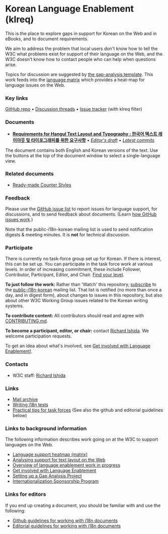 # Korean Language Enablement (klreq)

This is the place to explore gaps in support for Korean on the Web and in eBooks, and to document requirements.

We aim to address the problem that local users don't know how to tell the W3C what problems exist for support of their language on the Web, and the W3C doesn't know how to contact people who can help when questions arise.

Topics for discussion are suggested by [the gap-analysis template](https://www.w3.org/International/i18n-activity/templates/gap-analysis/gap-analysis_template.html). This work feeds into the [language matrix](https://www.w3.org/International/typography/gap-analysis/language-matrix.html) which provides a heat-map for language issues on the Web.


### Key links
[GitHub repo](https://github.com/w3c/klreq) • [Discussion threads](https://github.com/w3c/klreq/issues) • [Issue tracker](https://www.w3.org/International/i18n-activity/textlayout/?filter=klreq) (with klreq filter)


### Documents
- [**Requirements for Hangul Text Layout and Typography : 한국어 텍스트 레이아웃 및 타이포그래피를 위한 요구사항**](https://www.w3.org/TR/klreq) • [*Editor's draft*](https://www.w3.org/International/klreq/) • [*Latest commits*](https://github.com/w3c/klreq/commits/gh-pages/index.html)

The document contains both English and Korean versions of the text. Use the buttons at the top of the document window to select a single-language view.


### Related documents
- [Ready-made Counter Styles](https://www.w3.org/TR/predefined-counter-styles/)


### Feedback
Please use the [GitHub issue list](https://github.com/w3c/klreq/issues) to report issues for language support, for discussions, and to send feedback about documents. (Learn [how GitHub issues work](https://www.w3.org/International/i18n-activity/guidelines/issues.html).)

Note that the public-i18n-korean mailing list is used to send notification digests & meeting minutes. It is **not** for technical discussion.


### Participate
There is currently no task-force group set up for Korean.  If there is interest, this can be set up. You can participate in the task force work at various levels. In order of increasing commitment, these include Follower, Contributor, Participant, Editor, and Chair. [Find your level](https://www.w3.org/International/i18n-drafts/pages/task_force_roles).

**To just follow the work:** Rather than 'Watch' this repository, [subscribe](mailto:public-i18n-korean-request@w3.org?subject=subscribe) to the [public-i18n-korean](https://lists.w3.org/Archives/Public/public-i18n-korean/) mailing list. That list is notified (no more than once a day, and in digest form), about changes to issues in this repository, but also about other W3C Working Group issues related to the Korean writing systems.

**To contribute content:** All contributors should read and agree with [CONTRIBUTING.md](CONTRIBUTING.md).

**To become a participant, editor, or chair:** contact [Richard Ishida](mailto:ishida@w3.org). We welcome participation requests.

To get an idea about what's involved, see  [Get involved with Language Enablement!](https://www.w3.org/International/i18n-drafts/pages/languagedev_participation). 


### Contacts

- W3C staff: [Richard Ishida](mailto:ishida@w3.org)



### Links
- [Mail archive](https://lists.w3.org/Archives/Public/public-i18n-korean/)
- [Writing i18n tests]([https://github.com/w3c/i18n-activity/wiki/Writing-i18n-tests](https://github.com/w3c/i18n-tests/wiki/Writing-i18n-tests))
- [Practical tips for task forces](https://www.w3.org/International/i18n-activity/guidelines/process.html) (See also the github and editorial guidelines below)


### Links to background information
The following information describes work going on at the W3C to support languages on the Web.
- [Language support heatmap (matrix)](https://www.w3.org/International/typography/gap-analysis/language-matrix.html)
- [Analysing support for text layout on the Web](https://www.w3.org/International/i18n-drafts/nav/languagedev)
- [Overview of language enablement work in progress](https://www.w3.org/International/i18n-drafts/nav/languagedev)
- [Get involved with Language Enablement](https://www.w3.org/International/i18n-drafts/pages/languagedev_participation)
- [Setting up a Gap Analysis Project](https://github.com/w3c/typography/wiki/Setting-up-a-Gap-Analysis-Project)
- [Internationalization Sponsorship Program](https://www.w3.org/International/sponsorship/)


### Links for editors
If you end up creating a document, you should be familiar with and use the following:

- [Github guidelines for working with i18n documents](https://www.w3.org/International/i18n-activity/guidelines/github)
- [Editorial guidelines for working with i18n documents](https://www.w3.org/International/i18n-activity/guidelines/editing)
